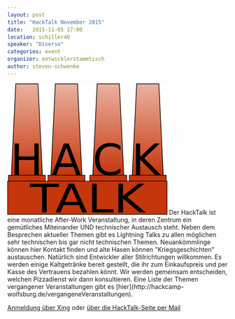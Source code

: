 ```yaml
---
layout: post
title: "HackTalk November 2015"
date:   2015-11-05 17:00
location: schiller40
speaker: "Diverse" 
categories: event
organizer: entwicklerstammtisch
author: steven-schwenke
---
```

<img src="/assets/partners/hacktalk-gross.png" class="speaker" />
Der HackTalk ist eine monatliche After-Work Veranstaltung, in deren Zentrum ein gemütliches Miteinander UND technischer Austausch steht. Neben dem Besprechen aktueller Themen gibt es Lightning Talks zu allen möglichen sehr technischen bis gar nicht technischen Themen. Neuankömmlinge können hier Kontakt finden und alte Hasen können "Kriegsgeschichten" austauschen. Natürlich sind Entwickler aller Stilrichtungen willkommen. Es werden einige Kaltgetränke bereit gestellt, die ihr zum Einkaufspreis und per Kasse des Vertrauens bezahlen könnt. Wir werden gemeinsam entscheiden, welchen Pizzadienst wir dann konsultieren. Eine Liste der Themen vergangener Veranstaltungen gibt es [hier](http://hackcamp-wolfsburg.de/vergangeneVeranstaltungen).

[Anmeldung über Xing](https://www.xing.com/events/hacktalk-wolfsburg-1607083) oder [über die HackTalk-Seite per Mail](http://hackcamp-wolfsburg.de/kontaktUndAnmeldung) 